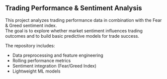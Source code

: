 ## Trading Performance & Sentiment Analysis

This project analyzes trading performance data in combination with the Fear & Greed sentiment index.  
The goal is to explore whether market sentiment influences trading outcomes and to build basic predictive models for trade success.

The repository includes:
- Data preprocessing and feature engineering
- Rolling performance metrics
- Sentiment integration (Fear/Greed Index)
- Lightweight ML models
